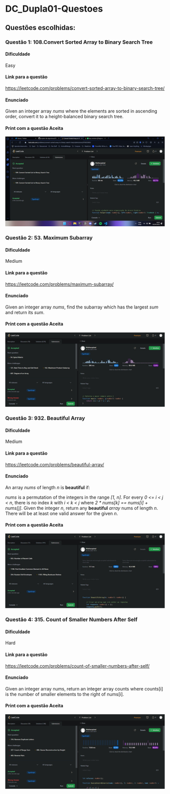 # DC_Dupla01-Questoes
## Questões escolhidas:
### Questão 1: 108.Convert Sorted Array to Binary Search Tree
#### Dificuldade
Easy
#### Link para a questão
https://leetcode.com/problems/convert-sorted-array-to-binary-search-tree/
#### Enunciado
Given an integer array *nums* where the elements are sorted in ascending order, convert it to a height-balanced binary search tree.
#### Print com a questão Aceita
![](./assets/questao1.jpeg)
### Questão 2: 53. Maximum Subarray
#### Dificuldade
Medium
#### Link para a questão
https://leetcode.com/problems/maximum-subarray/
#### Enunciado
Given an integer array *nums*, find the subarray which has the largest *sum* and return its *sum*.
#### Print com a questão Aceita
![](./assets/questao2.jpeg)
### Questão 3: 932. Beautiful Array
#### Dificuldade
Medium
#### Link para a questão
https://leetcode.com/problems/beautiful-array/
#### Enunciado
An array *nums* of length *n* is **beautiful** if:

*nums* is a permutation of the integers in the range *[1, n]*.
For every *0 <= i < j < n*, there is no index *k* with *i < k < j* where *2 * nums[k] == nums[i] + nums[j]*.
Given the integer *n*, return any **beautiful** *array* nums of length *n*. There will be at least one valid answer for the given *n*.
#### Print com a questão Aceita
![](./assets/questao3.jpeg)
### Questão 4: 315. Count of Smaller Numbers After Self
#### Dificuldade
Hard
#### Link para a questão
https://leetcode.com/problems/count-of-smaller-numbers-after-self/
#### Enunciado
Given an integer array nums, return an integer array counts where counts[i] is the number of smaller elements to the right of nums[i].
#### Print com a questão Aceita
![](./assets/questao4.jpeg)